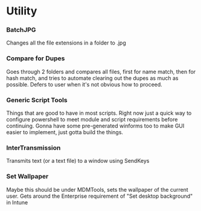 # Utility #

### BatchJPG ##
Changes all the file extensions in a folder to .jpg

### Compare for Dupes ##
Goes through 2 folders and compares all files, first for name match, then for hash match, and tries to automate clearing out the dupes as much as possible. Defers to user when it's not obvious how to proceed.

### Generic Script Tools ##
Things that are good to have in most scripts. Right now just a quick way to configure powershell to meet module and script requirements before continuing. Gonna have some pre-generated winforms too to make GUI easier to implement, just gotta build the things.

### InterTransmission ##
Transmits text (or a text file) to a window using SendKeys

### Set Wallpaper ##
Maybe this should be under MDMTools, sets the wallpaper of the current user. Gets around the Enterprise requirement of "Set desktop background" in Intune
